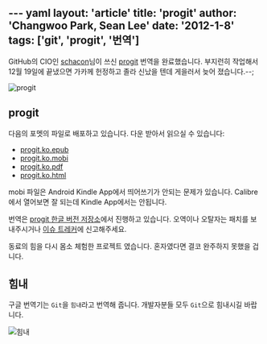 --- yaml
layout: 'article'
title: 'progit'
author: 'Changwoo Park, Sean Lee'
date: '2012-1-8'
tags: ['git', 'progit', '번역']
---

GitHub의 CIO인 [schacon](http://github.com/schacon)님이 쓰신 [progit][] 번역을 완료했습니다. 부지런히 작업해서 12월 19일에 끝냈으면 가카께 헌정하고 졸라 신났을 텐데 게을러서 늦어 졌습니다.--;

![progit](/articles/2011/progit/progit.book-big.jpg)

## progit

다음의 포멧의 파일로 배포하고 있습니다. 다운 받아서 읽으실 수 있습니다:

 * [progit.ko.epub](http://dogfeet.github.com/progit/progit.ko.epub)
 * [progit.ko.mobi](http://dogfeet.github.com/progit/progit.ko.mobi)
 * [progit.ko.pdf](http://dogfeet.github.com/progit/progit.ko.pdf)
 * [progit.ko.html](http://dogfeet.github.com/progit/progit.ko.html)

mobi 파일은 Android Kindle App에서 띄어쓰기가 안되는 문제가 있습니다. Calibre에서 열어보면 잘 되는데 Kindle App에서는 안됩니다.

번역은 [progit 한글 버전 저장소][]에서 진행하고 있습니다. 오역이나 오탈자는 패치를 보내주시거나 [이슈 트레커][]에 신고해주세요.

동료의 힘을 다시 몸소 체험한 프로젝트 였습니다. 혼자였다면 결코 완주하지 못했을 겁니다.

[progit 한글 버전 저장소]: https://github.com/dogfeet/progit
[이슈 트레커]: https://github.com/dogfeet/progit/issues
[progit]: http://progit.org

## 힘내

구글 번역기는 `Git`을 `힘내`라고 번역해 줍니다. 개발자분들 모두 `Git`으로 힘내시길 바랍니다.

![힘내](/articles/2011/progit/git-.png)


